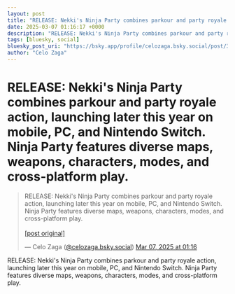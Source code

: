 ```yaml
---
layout: post
title: "RELEASE: Nekki's Ninja Party combines parkour and party royale action, launching later this year on mobile, PC, and Nintendo Switch. Ninja Party features diverse maps, weapons, characters, modes, and cross-platform play."
date: 2025-03-07 01:16:17 +0000
description: "RELEASE: Nekki's Ninja Party combines parkour and party royale action, launching later this year on mobile, PC, and Nintendo Switch. Ninja Party feature..."
tags: [bluesky, social]
bluesky_post_uri: "https://bsky.app/profile/celozaga.bsky.social/post/3ljqtjbar5s22"
author: "Celo Zaga"
---
```


<h1 class="bluesky-post-title">RELEASE: Nekki's Ninja Party combines parkour and party royale action, launching later this year on mobile, PC, and Nintendo Switch. Ninja Party features diverse maps, weapons, characters, modes, and cross-platform play.</h1>


<blockquote class="bluesky-embed" data-bluesky-uri="at://did:plc:lmh6rennptq77inaztnovw4b/app.bsky.feed.post/3ljqtjbar5s22" data-bluesky-embed-color-mode="system">
<p lang="">RELEASE: Nekki's Ninja Party combines parkour and party royale action, launching later this year on mobile, PC, and Nintendo Switch. Ninja Party features diverse maps, weapons, characters, modes, and cross-platform play.<br><br><a href="https://bsky.app/profile/celozaga.bsky.social/post/3ljqtjbar5s22">[post original]</a></p>
&mdash; Celo Zaga (<a href="https://bsky.app/profile/did:plc:lmh6rennptq77inaztnovw4b">@celozaga.bsky.social</a>) <a href="https://bsky.app/profile/celozaga.bsky.social/post/3ljqtjbar5s22">Mar 07, 2025 at 01:16</a>
</blockquote>
<script async src="https://embed.bsky.app/static/embed.js" charset="utf-8"></script>


<p class="bluesky-post-description">RELEASE: Nekki's Ninja Party combines parkour and party royale action, launching later this year on mobile, PC, and Nintendo Switch. Ninja Party features diverse maps, weapons, characters, modes, and cross-platform play.</p>
